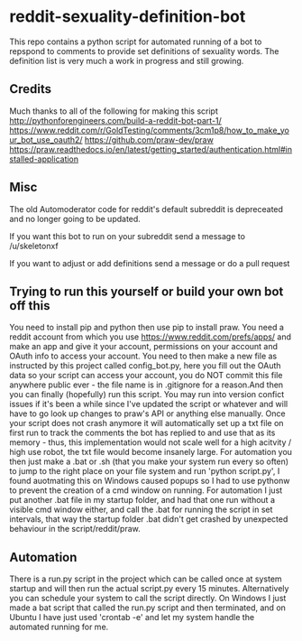 # reddit-sexuality-definition-bot

This repo contains a python script for automated running of a bot to repspond to comments to provide set definitions
of sexuality words. The definition list is very much a work in progress and still growing.

## Credits

Much thanks to all of the following for making this script
http://pythonforengineers.com/build-a-reddit-bot-part-1/
https://www.reddit.com/r/GoldTesting/comments/3cm1p8/how_to_make_your_bot_use_oauth2/
https://github.com/praw-dev/praw
https://praw.readthedocs.io/en/latest/getting_started/authentication.html#installed-application


## Misc

The old Automoderator code for reddit's default subreddit is depreceated and no longer going to be
updated.

If you want this bot to run on your subreddit send a message to /u/skeletonxf

If you want to adjust or add definitions send a message or do a pull request

## Trying to run this yourself or build your own bot off this

You need to install pip and python then use pip to install praw. You need a reddit account from which you use https://www.reddit.com/prefs/apps/ and make an app and give it your account, permissions on your account and OAuth info to access your account. You need to then make a new file as instructed by this project called config_bot.py, here you fill out the OAuth data so your script can access your account, you do NOT commit this file anywhere public ever - the file name is in .gitignore for a reason.And then you can finally (hopefully) run this script. You may run into version confict issues if it's been a while since I've updated the script or whatever and will have to go look up changes to praw's API or anything else manually. Once your script does not crash anymore it will automatically set up a txt file on first run to track the comments the bot has replied to and use that as its memory - thus, this implementation would not scale well for a high acitvity / high use robot, the txt file would become insanely large. For automation you then just make a .bat or .sh (that you make your system run every so often) to jump to the right place on your file system and run 'python script.py', I found auotmating this on Windows caused popups so I had to use pythonw to prevent the creation of a cmd window on running. For automation I just put another .bat file in my startup folder, and had that one run without a visible cmd window either, and call the .bat for running the script in set intervals, that way the startup folder .bat didn't get crashed by unexpected behaviour in the script/reddit/praw.

## Automation

There is a run.py script in the project which can be called once at system startup and will then run the actual script.py every 15 minutes. Alternatively you can schedule your system to call the script directly. On Windows I just made a bat script that called the run.py script and then terminated, and on Ubuntu I have just used 'crontab -e' and let my system handle the automated running for me.
